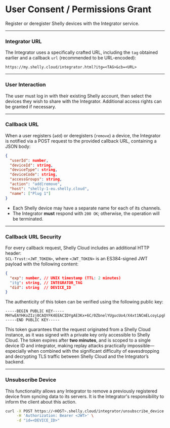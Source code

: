 # User Consent / Permissions Grant

Register or deregister Shelly devices with the Integrator service.

---

### Integrator URL

The Integrator uses a specifically crafted URL, including the `tag` obtained earlier and a callback `url` (recommended to be URL-encoded):

```
https://my.shelly.cloud/integrator.html?itg=<TAG>&cb=<URL>
```

---

### User Interaction

The user must log in with their existing Shelly account, then select the devices they wish to share with the Integrator. Additional access rights can be granted if necessary.

---

### Callback URL

When a user registers (`add`) or deregisters (`remove`) a device, the Integrator is notified via a POST request to the provided callback URL, containing a JSON body:

```json
{
  "userId": number,
  "deviceId": string,
  "deviceType": string,
  "deviceCode": string,
  "accessGroups": string,
  "action": "add|remove",
  "host": "shelly-1-eu.shelly.cloud",
  "name": ["Plug 1"]
}
```

- Each Shelly device may have a separate name for each of its channels.
- The Integrator **must** respond with `200 OK`; otherwise, the operation will be terminated.

---

### Callback URL Security

For every callback request, Shelly Cloud includes an additional HTTP header:  
`SCL-Trust:<JWT_TOKEN>`, where `<JWT_TOKEN>` is an ES384-signed JWT payload with the following content:

```json
{
  "exp": number, // UNIX timestamp (TTL: 2 minutes)
  "itg": string, // INTEGRATOR_TAG
  "did": string  // DEVICE_ID
}
```

The authenticity of this token can be verified using the following public key:

```
-----BEGIN PUBLIC KEY-----
MHYwEAYHKoZIzj0CAQYFK4EEACIDYgAE3Kx+6C/0ZbnelYUgucUo4/X4xt1NCmELcoyLpgkuLHume4VLZnQjtXeYgzr2FUdsO/ip8SzssSu3CEU9ArvB+yGIlW7l1yLtwHVs/2zXrL0riL++7jdoQCpTGanFVzpM
-----END PUBLIC KEY-----
```

This token guarantees that the request originated from a Shelly Cloud instance, as it was signed with a private key only accessible to Shelly Cloud. The token expires after **two minutes**, and is scoped to a single device ID and integrator, making replay attacks practically impossible—especially when combined with the significant difficulty of eavesdropping and decrypting TLS traffic between Shelly Cloud and the Integrator’s backend.

---

### Unsubscribe Device

This functionality allows any Integrator to remove a previously registered device from syncing data to its servers. It is the Integrator's responsibility to inform the client about this action.

```bash
curl -X POST https://<HOST>.shelly.cloud/integrator/unsubscribe_device \
     -H 'Authorization: Bearer <JWT>' \
     -d "id=<DEVICE_ID>"
```